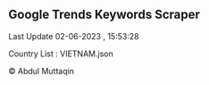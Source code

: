 

## Google Trends Keywords Scraper 
 
Last Update 02-06-2023 , 15:53:28

Country List :
VIETNAM.json



© Abdul Muttaqin 
